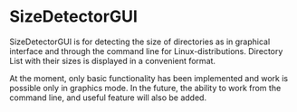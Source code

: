 # SizeDetectorGUI

SizeDetectorGUI is for detecting the size of directories as in
graphical interface and through the command line for Linux-distributions.
Directory List with their sizes is displayed in a convenient format.

At the moment, only basic functionality has been implemented and
work is possible only in graphics mode. In the future, the ability
to work from the command line, and useful feature will also be added.